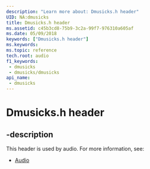 ```yaml
---
description: "Learn more about: Dmusicks.h header"
UID: NA:dmusicks
title: Dmusicks.h header
ms.assetid: c45b3cd8-75b9-3c2a-99f7-976310a605af
ms.date: 05/09/2018
keywords: ["Dmusicks.h header"]
ms.keywords: 
ms.topic: reference
tech.root: audio
f1_keywords:
 - dmusicks
 - dmusicks/dmusicks
api_name:
 - dmusicks
---
```


# Dmusicks.h header


## -description

This header is used by audio. For more information, see:

- [Audio](../_audio/index.md)

